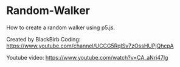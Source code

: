 # Random-Walker
How to create a random walker using p5.js.

Created by BlackBirb Coding: https://www.youtube.com/channel/UCCG5RqlSv7zOssHUPjQhcpA

Youtube video: https://www.youtube.com/watch?v=CA_aNri47lg
